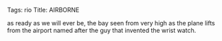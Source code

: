 Tags: rio
Title: AIRBORNE
  
as ready as we will ever be, the bay seen from very high as the plane lifts from the airport named after the guy that invented the wrist watch.  
